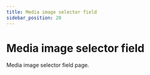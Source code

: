 ```yaml
---
title: Media image selector field
sidebar_position: 20
---
```


# Media image selector field

Media image selector field page.


